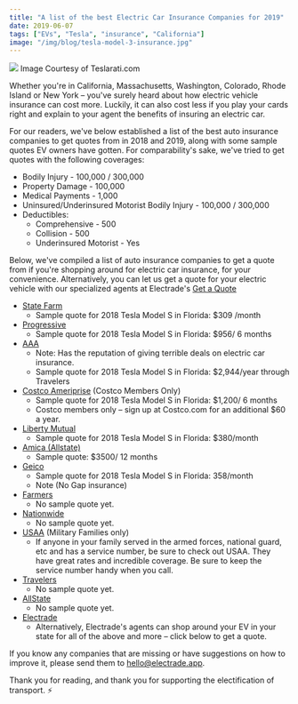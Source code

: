 ```yaml
---
title: "A list of the best Electric Car Insurance Companies for 2019"
date: 2019-06-07
tags: ["EVs", "Tesla", "insurance", "California"]
image: "/img/blog/tesla-model-3-insurance.jpg"
---
```


![](/img/blog/tesla-model-3-insurance.jpg)
Image Courtesy of Teslarati.com

Whether you're in California, Massachusetts, Washington, Colorado, Rhode Island or New York – you've surely heard about how electric vehicle insurance can cost more. Luckily, it can also cost less if you play your cards right and explain to your agent the benefits of insuring an electric car. 

For our readers, we've below established a list of the best auto insurance companies to get quotes from in 2018 and 2019, along with some sample quotes EV owners have gotten. For comparability's sake, we've tried to get quotes with the following coverages:

* Bodily Injury - 100,000 / 300,000
* Property Damage - 100,000
* Medical Payments - 1,000
* Uninsured/Underinsured Motorist Bodily Injury - 100,000 / 300,000
* Deductibles:
    * Comprehensive - 500
    * Collision - 500
    * Underinsured Motorist - Yes

Below, we've compiled a list of auto insurance companies to get a quote from if you're shopping around for electric car insurance, for your convenience. Alternatively, you can let us get a quote for your electric vehicle with our specialized agents at Electrade's [Get a Quote](https://electrade.app/quote)

* [State Farm](https://statefarm.com)
    * Sample quote for 2018 Tesla Model S in Florida: $309 /month
* [Progressive](https://progressive.com)
    * Sample quote for 2018 Tesla Model S in Florida: $956/ 6 months
* [AAA](https://aaa.com)
    * Note: Has the reputation of giving terrible deals on electric car insurance.
    * Sample quote for 2018 Tesla Model S in Florida: $2,944/year through Travelers
* [Costco Ameriprise](https://www.costco.com/auto-home-insurance-services.html) (Costco Members Only)
    * Sample quote for 2018 Tesla Model S in Florida: $1,200/ 6 months
    * Costco members only – sign up at Costco.com for an additional $60 a year.
* [Liberty Mutual](https://libertymutual.com)
    * Sample quote for 2018 Tesla Model S in Florida: $380/month
* [Amica (Allstate)](https://amica.com)
    * Sample quote: $3500/ 12 months
* [Geico](https://geico.com)
    * Sample quote for 2018 Tesla Model S in Florida: 358/month
    * Note (No Gap insurance)
* [Farmers](https://farmers.com)
    * No sample quote yet.
* [Nationwide](https://www.nationwide.com/)
    * No sample quote yet.
* [USAA](https://usaa.com) (Military Families only)
    * If anyone in your family served in the armed forces, national guard, etc and has a service number, be sure to check out USAA. They have great rates and incredible coverage. Be sure to keep the service number handy when you call.
* [Travelers](https://travelers.com)
    * No sample quote yet.
* [AllState](https://www.allstate.com/)
    * No sample quote yet.
* [Electrade](https://electrade.app)
    * Alternatively, Electrade's agents can shop around your EV in your state for all of the above and more – click below to get a quote.


If you know any companies that are missing or have suggestions on how to improve it, please send them to [hello@electrade.app](mailto:hello@electrade.app). 


Thank you for reading, and thank you for supporting the electification of transport. ⚡️